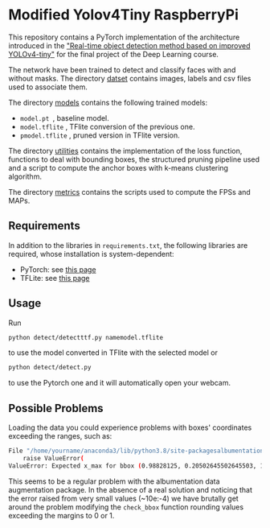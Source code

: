 # Modified Yolov4Tiny RaspberryPi

This repository contains a PyTorch implementation of the architecture introduced in the ["Real-time object detection method based on improved YOLOv4-tiny"](https://arxiv.org/abs/2011.04244) for the final project of the Deep Learning course.


The network have been trained to detect and classify faces with and without masks. The directory [datset](https://github.com/benedettaliberatori/Modified-Yolov4Tiny-RaspberryPi/tree/main/dataset) contains images, labels and csv files used to associate them.

The directory [models](https://github.com/benedettaliberatori/Modified-Yolov4Tiny-RaspberryPi/tree/main/models) contains the following trained models: 
*  `model.pt `, baseline model. 
*  `model.tflite` , TFlite conversion of the previous one.
*  `pmodel.tflite` , pruned version in TFlite version. 

The directory [utilities](https://github.com/benedettaliberatori/Modified-Yolov4Tiny-RaspberryPi/tree/main/utilities) contains the implementation of the loss function, functions to deal with bounding boxes, the structured pruning pipeline used and a script to compute the anchor boxes with k-means clustering algorithm. 

The directory [metrics](https://github.com/benedettaliberatori/Modified-Yolov4Tiny-RaspberryPi/tree/main/metrics) contains the scripts used to compute the FPSs and MAPs.

## Requirements

In addition to the libraries in `requirements.txt`, the following libraries are required, whose installation is system-dependent:
* PyTorch: see [this page](https://pytorch.org/get-started/locally/)
* TFLite: see [this page](https://www.tensorflow.org/lite/guide/python)

## Usage

Run  

```bash
python detect/detectttf.py namemodel.tflite
```
to use the model converted in TFlite with the selected model
or
```bash
python detect/detect.py
```
to use the Pytorch one and it will automatically open your webcam. 




## Possible Problems

Loading the data you could experience problems with boxes' coordinates exceeding the ranges, such as: 

```bash
File "/home/yourname/anaconda3/lib/python3.8/site-packagesalbumentations/augmentations/bbox_utils.py", line 328, in check_bbox
    raise ValueError(
ValueError: Expected x_max for bbox (0.98828125, 0.20502645502645503, 1.0009765625, 0.2605820105820106, 1.0) to be in the range [0.0, 1.0], got 1.0009765625.)

```

This seems to be a regular problem with the albumentation data augmentation package. In the absence of a real solution and noticing that the error raised from very small values (~10e:-4) we have brutally get around the problem modifying the `check_bbox` function rounding values exceeding the margins to 0 or 1. 



